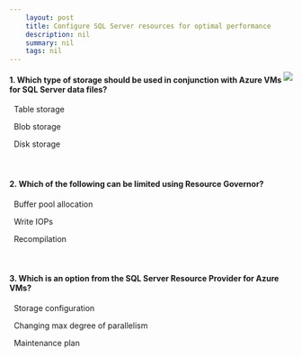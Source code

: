 ```yaml
---
    layout: post
    title: Configure SQL Server resources for optimal performance 
    description: nil
    summary: nil
    tags: nil
---
```



 <a target="_blank" href="https://docs.microsoft.com/en-us/learn/modules/configure-sql-server-resources-optimal-performance/6-knowledge-check/"><i class="fas fa-external-link-alt"></i> </a>
 <img align="right" src="https://docs.microsoft.com/en-us/learn/achievements/configure-sql-server-resources-for-optimal-performance.svg">
####  1. Which type of storage should be used in conjunction with Azure VMs for SQL Server data files?


<i class='far fa-square'></i> &nbsp;&nbsp;Table storage

<i class='far fa-square'></i> &nbsp;&nbsp;Blob storage

<i class='fas fa-check-square' style='color: Dodgerblue;'></i> &nbsp;&nbsp;Disk storage
<br />
<br />
<br />

####  2. Which of the following can be limited using Resource Governor?


<i class='far fa-square'></i> &nbsp;&nbsp;Buffer pool allocation

<i class='fas fa-check-square' style='color: Dodgerblue;'></i> &nbsp;&nbsp;Write IOPs

<i class='far fa-square'></i> &nbsp;&nbsp;Recompilation
<br />
<br />
<br />

####  3. Which is an option from the SQL Server Resource Provider for Azure VMs?


<i class='fas fa-check-square' style='color: Dodgerblue;'></i> &nbsp;&nbsp;Storage configuration

<i class='far fa-square'></i> &nbsp;&nbsp;Changing max degree of parallelism

<i class='far fa-square'></i> &nbsp;&nbsp;Maintenance plan
<br />
<br />
<br />
